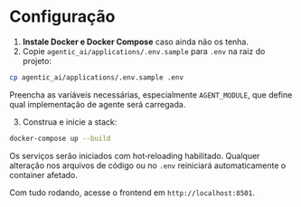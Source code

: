 # Configuração

1. **Instale Docker e Docker Compose** caso ainda não os tenha.
2. Copie `agentic_ai/applications/.env.sample` para `.env` na raiz do projeto:

```bash
cp agentic_ai/applications/.env.sample .env
```

Preencha as variáveis necessárias, especialmente `AGENT_MODULE`, que define qual implementação de agente será carregada.

3. Construa e inicie a stack:

```bash
docker-compose up --build
```

Os serviços serão iniciados com hot‑reloading habilitado. Qualquer alteração nos arquivos de código ou no `.env` reiniciará automaticamente o container afetado.

Com tudo rodando, acesse o frontend em `http://localhost:8501`.
